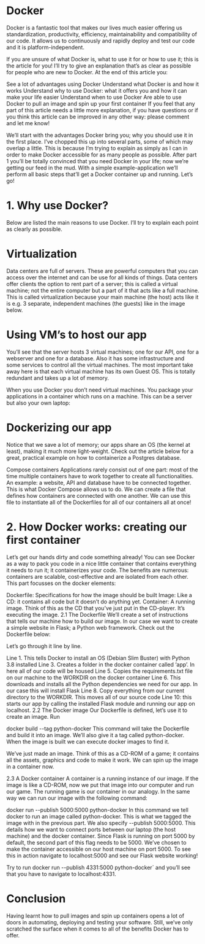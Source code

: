 # Docker
Docker is a fantastic tool that makes our lives much easier offering us standardization, productivity, efficiency, maintainability and compatibility of our code. It allows us to continuously and rapidly deploy and test our code and it is platform-independent.

If you are unsure of what Docker is, what to use it for or how to use it; this is the article for you! I’ll try to give an explanation that’s as clear as possible for people who are new to Docker. At the end of this article you:

See a lot of advantages using Docker
Understand what Docker is and how it works
Understand why to use Docker: what it offers you and how it can make your life easier
Understand when to use Docker
Are able to use Docker to pull an image and spin up your first container
If you feel that any part of this article needs a little more explanation, if you have questions or if you think this article can be improved in any other way: please comment and let me know!

We’ll start with the advantages Docker bring you; why you should use it in the first place. I’ve chopped this up into several parts, some of which may overlap a little. This is because I’m trying to explain as simply as I can in order to make Docker accessible for as many people as possible.
After part 1 you’ll be totally convinced that you need Docker in your life; now we’re getting our feed in the mud. With a simple example-application we’ll perform all basic steps that’ll get a Docker container up and running. Let’s go!

# 1. Why use Docker?
Below are listed the main reasons to use Docker. I’ll try to explain each point as clearly as possible.

# Virtualization
Data centers are full of servers. These are powerful computers that you can access over the internet and can be use for all kinds of things. Data centers offer clients the option to rent part of a server; this is called a virtual machine; not the entire computer but a part of it that acts like a full machine. This is called virtualization because your main machine (the host) acts like it is e.g. 3 separate, independent machines (the guests) like in the image below.


# Using VM’s to host our app

You’ll see that the server hosts 3 virtual machines; one for our API, one for a webserver and one for a database. Also it has some infrastructure and some services to control all the virtual machines. The most important take away here is that each virtual machine has its own Guest OS. This is totally redundant and takes up a lot of memory.

When you use Docker you don’t need virtual machines. You package your applications in a container which runs on a machine. This can be a server but also your own laptop:


# Dockerizing our app

Notice that we save a lot of memory; our apps share an OS (the kernel at least), making it much more light-weight. Check out the article below for a great, practical example on how to containerize a Postgres database.

Compose containers
Applications rarely consist out of one part: most of the time multiple containers have to work together to create all functionalities. An example: a website, API and database have to be connected together. This is what Docker Compose allows us to do. We can create a file that defines how containers are connected with one another. We can use this file to instantiate all of the Dockerfiles for all of our containers all at once!

# 2. How Docker works: creating our first container
Let’s get our hands dirty and code something already! You can see Docker as a way to pack you code in a nice little container that contains everything it needs to run it; it containerizes your code. The benefits are numerous: containers are scalable, cost-effective and are isolated from each other. This part focusses on the docker elements:

Dockerfile: Specifications for how the image should be built
Image: Like a CD: it contains all code but it doesn’t do anything yet.
Container: A running image. Think of this as the CD that you’ve just put in the CD-player. It’s executing the image.
2.1 The Dockerfile
We’ll create a set of instructions that tells our machine how to build our image. In our case we want to create a simple website in Flask; a Python web framework. Check out the Dockerfile below:

Let’s go through it line by line.

Line 1. This tells Docker to install an OS (Debian Slim Buster) with Python 3.8 installed
Line 3. Creates a folder in the docker container called ‘app’. In here all of our code will be housed
Line 5. Copies the requirements.txt file on our machine to the WORKDIR on the docker container
Line 6. This downloads and installs all the Python dependencies we need for our app. In our case this will install Flask
Line 8. Copy everything from our current directory to the WORKDIR. This moves all of our source code
Line 10: this starts our app by calling the installed Flask module and running our app on localhost.
2.2 The Docker image
Our Dockerfile is defined, let’s use it to create an image. Run

docker build --tag python-docker
This command will take the Dockerfile and build it into an image. We’ll also give it a tag called python-docker. When the image is built we can execute docker images to find it.

We’ve just made an image. Think of this as a CD-ROM of a game; it contains all the assets, graphics and code to make it work. We can spin up the image in a container now.

2.3 A Docker container
A container is a running instance of our image. If the image is like a CD-ROM, now we put that image into our computer and run our game. The running game is our container in our analogy. In the same way we can run our image with the following command:

docker run --publish 5000:5000 python-docker
In this command we tell docker to run an image called python-docker. This is what we tagged the image with in the previous part. We also specify --publish 5000:5000. This details how we want to connect ports between our laptop (the host machine) and the docker container. Since Flask is running on port 5000 by default, the second part of this flag needs to be 5000. We’ve chosen to make the container accessible on our host machine on port 5000. To see this in action navigate to localhost:5000 and see our Flask website working!

Try to run docker run --publish 4331:5000 python-docker` and you’ll see that you have to navigate to localhost:4331.

# Conclusion
Having learnt how to pull images and spin up containers opens a lot of doors in automating, deploying and testing your software. Still, we’ve only scratched the surface when it comes to all of the benefits Docker has to offer.
